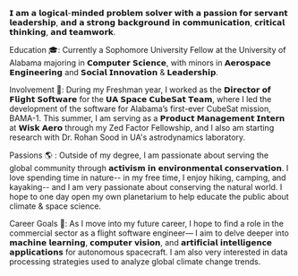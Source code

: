 𝗜 𝗮𝗺 𝗮 𝗹𝗼𝗴𝗶𝗰𝗮𝗹-𝗺𝗶𝗻𝗱𝗲𝗱 𝗽𝗿𝗼𝗯𝗹𝗲𝗺 𝘀𝗼𝗹𝘃𝗲𝗿 𝘄𝗶𝘁𝗵 𝗮 𝗽𝗮𝘀𝘀𝗶𝗼𝗻 𝗳𝗼𝗿 𝘀𝗲𝗿𝘃𝗮𝗻𝘁 𝗹𝗲𝗮𝗱𝗲𝗿𝘀𝗵𝗶𝗽, 𝗮𝗻𝗱 𝗮 𝘀𝘁𝗿𝗼𝗻𝗴 𝗯𝗮𝗰𝗸𝗴𝗿𝗼𝘂𝗻𝗱 𝗶𝗻 
𝗰𝗼𝗺𝗺𝘂𝗻𝗶𝗰𝗮𝘁𝗶𝗼𝗻, 𝗰𝗿𝗶𝘁𝗶𝗰𝗮𝗹 𝘁𝗵𝗶𝗻𝗸𝗶𝗻𝗴, 𝗮𝗻𝗱 𝘁𝗲𝗮𝗺𝘄𝗼𝗿𝗸.


Education 🎓:
Currently a Sophomore University Fellow at the University of Alabama majoring in 𝗖𝗼𝗺𝗽𝘂𝘁𝗲𝗿 𝗦𝗰𝗶𝗲𝗻𝗰𝗲, 
with minors in 𝗔𝗲𝗿𝗼𝘀𝗽𝗮𝗰𝗲 𝗘𝗻𝗴𝗶𝗻𝗲𝗲𝗿𝗶𝗻𝗴 and 𝗦𝗼𝗰𝗶𝗮𝗹 𝗜𝗻𝗻𝗼𝘃𝗮𝘁𝗶𝗼𝗻 & 𝗟𝗲𝗮𝗱𝗲𝗿𝘀𝗵𝗶𝗽.


Involvement 🔭:
During my Freshman year, I worked as the 𝗗𝗶𝗿𝗲𝗰𝘁𝗼𝗿 𝗼𝗳 𝗙𝗹𝗶𝗴𝗵𝘁 𝗦𝗼𝗳𝘁𝘄𝗮𝗿𝗲 for the 𝗨𝗔 𝗦𝗽𝗮𝗰𝗲 𝗖𝘂𝗯𝗲𝗦𝗮𝘁 𝗧𝗲𝗮𝗺, 
where I led the development of the software for Alabama’s first-ever CubeSat mission, BAMA-1.  This 
summer, I am serving as a 𝗣𝗿𝗼𝗱𝘂𝗰𝘁 𝗠𝗮𝗻𝗮𝗴𝗲𝗺𝗲𝗻𝘁 𝗜𝗻𝘁𝗲𝗿𝗻 at 𝗪𝗶𝘀𝗸 𝗔𝗲𝗿𝗼 through my Zed Factor Fellowship, 
and I also am starting research with Dr. Rohan Sood in UA's astrodynamics laboratory.


Passions 🌎 :
Outside of my degree, I am passionate about serving the global community through 𝗮𝗰𝘁𝗶𝘃𝗶𝘀𝗺 𝗶𝗻 
𝗲𝗻𝘃𝗶𝗿𝗼𝗻𝗺𝗲𝗻𝘁𝗮𝗹 𝗰𝗼𝗻𝘀𝗲𝗿𝘃𝗮𝘁𝗶𝗼𝗻. I love spending time in nature-- in my free time, I enjoy hiking, camping,
and kayaking-- and I am very passionate about conserving the natural world. I hope to one day open 
my own planetarium to help educate the public about climate & space science.


Career Goals 🚀:
As I move into my future career, I hope to find a role in the commercial sector as a flight software
engineer— I aim to delve deeper into 𝗺𝗮𝗰𝗵𝗶𝗻𝗲 𝗹𝗲𝗮𝗿𝗻𝗶𝗻𝗴, 𝗰𝗼𝗺𝗽𝘂𝘁𝗲𝗿 𝘃𝗶𝘀𝗶𝗼𝗻, and 𝗮𝗿𝘁𝗶𝗳𝗶𝗰𝗶𝗮𝗹 𝗶𝗻𝘁𝗲𝗹𝗹𝗶𝗴𝗲𝗻𝗰𝗲 𝗮𝗽𝗽𝗹𝗶𝗰𝗮𝘁𝗶𝗼𝗻𝘀
for autonomous spacecraft. I am also very interested in data processing strategies used to analyze
global climate change trends.
